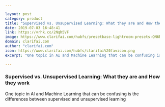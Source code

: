 ```yaml
---

layout: post
category: product
title: "Supervised vs. Unsupervised Learning: What they are and How they work"
date: 2019-07-03 16:48:41
link: https://vrhk.co/2Nqh5VF
image: https://www.clarifai.com/hubfs/presetbase-lightroom-presets-QN6NkYi3CKs-unsplash.jpg#keepProtocol
domain: clarifai.com
author: "clarifai.com"
icon: https://www.clarifai.com/hubfs/clarifai%20favicon.png
excerpt: "One topic in AI and Machine Learning that can be confusing is the differences between supervised and unsupervised learning"

---
```


### Supervised vs. Unsupervised Learning: What they are and How they work

One topic in AI and Machine Learning that can be confusing is the differences between supervised and unsupervised learning